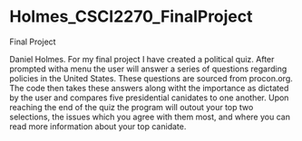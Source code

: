 # Holmes_CSCI2270_FinalProject
Final Project

Daniel Holmes.
For my final project I have created a political quiz. After prompted witha menu the user will answer a series of questions regarding policies in the United States. These questions are sourced from procon.org. The code then takes these answers along witht the importance as dictated by the user and compares five presidential canidates to one another. Upon reaching the end of the quiz the program will outout your top two selections, the issues which you agree with them most, and where you can read more information about your top canidate. 
